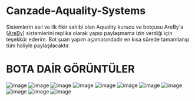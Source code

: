 # Canzade-Aquality-Systems

Sistemlerin asıl ve ilk fikir sahibi olan Aquality kurucu ve botçusu AreBy'a ([AreBy](https://github.com/0xAreBy)) sistemlerini replika olarak yapıp paylaşmama izin verdiği için teşekkür ederim.
Bot şuan yapım aşamasındadır en kısa sürede tamamlanıp tüm haliyle paylaşılacaktır.
# BOTA DAİR GÖRÜNTÜLER

![image](https://user-images.githubusercontent.com/77938499/184345051-f65c7291-8f1b-4a2d-a5c9-2cd022a7fb7b.png)
![image](https://user-images.githubusercontent.com/77938499/184345173-16e5a473-d720-486d-9ce6-5d981f346b5f.png)
![image](https://user-images.githubusercontent.com/77938499/184345233-dd855a95-df34-4da6-874f-35fbec7ed180.png)
![image](https://user-images.githubusercontent.com/77938499/184345298-973ec70d-0d96-4337-8e21-0213843f62a6.png)
![image](https://user-images.githubusercontent.com/77938499/184345362-f688c823-0a10-4a6d-8603-84a59375a7ef.png)
![image](https://user-images.githubusercontent.com/77938499/184345409-6a09b8a7-d1ff-469e-8056-3fc5faacfa33.png)
![image](https://user-images.githubusercontent.com/77938499/184345651-068ee4d3-22de-4cfd-8be2-11b5c8a9e1f6.png)
![image](https://user-images.githubusercontent.com/77938499/184345685-dcd3c03e-ee03-4ec7-935c-db8a4eeac12d.png)
![image](https://user-images.githubusercontent.com/77938499/184347235-6e900a38-c680-4d35-9cbb-d3baec34656d.png)
![image](https://user-images.githubusercontent.com/77938499/184347318-368d9242-d42a-4b1a-94f8-eaaaad366da7.png)
![image](https://user-images.githubusercontent.com/77938499/184348159-366c7837-51a3-4552-9847-14a0dd5cb8d0.png)




